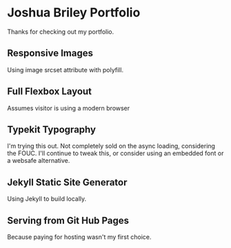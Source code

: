 Joshua Briley Portfolio
=======================

Thanks for checking out my portfolio.

## Responsive Images
Using image srcset attribute with polyfill.

## Full Flexbox Layout
Assumes visitor is using a modern browser

## Typekit Typography
I'm trying this out. Not completely sold on the async loading, considering the FOUC. I'll continue to tweak this, or consider using an embedded font or a websafe alternative.

## Jekyll Static Site Generator
Using Jekyll to build locally.

## Serving from Git Hub Pages
Because paying for hosting wasn't my first choice.